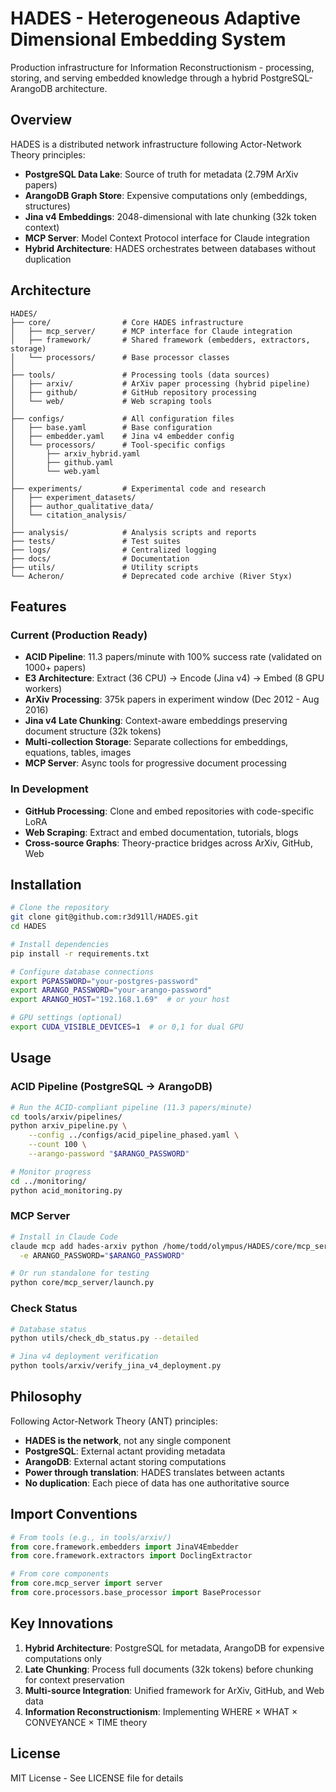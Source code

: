 # HADES - Heterogeneous Adaptive Dimensional Embedding System

Production infrastructure for Information Reconstructionism - processing, storing, and serving embedded knowledge through a hybrid PostgreSQL-ArangoDB architecture.

## Overview

HADES is a distributed network infrastructure following Actor-Network Theory principles:

- **PostgreSQL Data Lake**: Source of truth for metadata (2.79M ArXiv papers)
- **ArangoDB Graph Store**: Expensive computations only (embeddings, structures)
- **Jina v4 Embeddings**: 2048-dimensional with late chunking (32k token context)
- **MCP Server**: Model Context Protocol interface for Claude integration
- **Hybrid Architecture**: HADES orchestrates between databases without duplication

## Architecture

```
HADES/
├── core/                # Core HADES infrastructure
│   ├── mcp_server/      # MCP interface for Claude integration
│   ├── framework/       # Shared framework (embedders, extractors, storage)
│   └── processors/      # Base processor classes
│
├── tools/               # Processing tools (data sources)
│   ├── arxiv/           # ArXiv paper processing (hybrid pipeline)
│   ├── github/          # GitHub repository processing
│   └── web/             # Web scraping tools
│
├── configs/             # All configuration files
│   ├── base.yaml        # Base configuration
│   ├── embedder.yaml    # Jina v4 embedder config
│   └── processors/      # Tool-specific configs
│       ├── arxiv_hybrid.yaml
│       ├── github.yaml
│       └── web.yaml
│
├── experiments/         # Experimental code and research
│   ├── experiment_datasets/
│   ├── author_qualitative_data/
│   └── citation_analysis/
│
├── analysis/            # Analysis scripts and reports
├── tests/               # Test suites
├── logs/                # Centralized logging
├── docs/                # Documentation
├── utils/               # Utility scripts
└── Acheron/             # Deprecated code archive (River Styx)
```

## Features

### Current (Production Ready)

- **ACID Pipeline**: 11.3 papers/minute with 100% success rate (validated on 1000+ papers)
- **E3 Architecture**: Extract (36 CPU) → Encode (Jina v4) → Embed (8 GPU workers)
- **ArXiv Processing**: 375k papers in experiment window (Dec 2012 - Aug 2016)
- **Jina v4 Late Chunking**: Context-aware embeddings preserving document structure (32k tokens)
- **Multi-collection Storage**: Separate collections for embeddings, equations, tables, images
- **MCP Server**: Async tools for progressive document processing

### In Development

- **GitHub Processing**: Clone and embed repositories with code-specific LoRA
- **Web Scraping**: Extract and embed documentation, tutorials, blogs
- **Cross-source Graphs**: Theory-practice bridges across ArXiv, GitHub, Web

## Installation

```bash
# Clone the repository
git clone git@github.com:r3d91ll/HADES.git
cd HADES

# Install dependencies
pip install -r requirements.txt

# Configure database connections
export PGPASSWORD="your-postgres-password"
export ARANGO_PASSWORD="your-arango-password"
export ARANGO_HOST="192.168.1.69"  # or your host

# GPU settings (optional)
export CUDA_VISIBLE_DEVICES=1  # or 0,1 for dual GPU
```

## Usage

### ACID Pipeline (PostgreSQL → ArangoDB)

```bash
# Run the ACID-compliant pipeline (11.3 papers/minute)
cd tools/arxiv/pipelines/
python arxiv_pipeline.py \
    --config ../configs/acid_pipeline_phased.yaml \
    --count 100 \
    --arango-password "$ARANGO_PASSWORD"

# Monitor progress
cd ../monitoring/
python acid_monitoring.py
```

### MCP Server

```bash
# Install in Claude Code
claude mcp add hades-arxiv python /home/todd/olympus/HADES/core/mcp_server/launch.py \
  -e ARANGO_PASSWORD="$ARANGO_PASSWORD"

# Or run standalone for testing
python core/mcp_server/launch.py
```

### Check Status

```bash
# Database status
python utils/check_db_status.py --detailed

# Jina v4 deployment verification
python tools/arxiv/verify_jina_v4_deployment.py
```

## Philosophy

Following Actor-Network Theory (ANT) principles:

- **HADES is the network**, not any single component
- **PostgreSQL**: External actant providing metadata
- **ArangoDB**: External actant storing computations
- **Power through translation**: HADES translates between actants
- **No duplication**: Each piece of data has one authoritative source

## Import Conventions

```python
# From tools (e.g., in tools/arxiv/)
from core.framework.embedders import JinaV4Embedder
from core.framework.extractors import DoclingExtractor

# From core components
from core.mcp_server import server
from core.processors.base_processor import BaseProcessor
```

## Key Innovations

1. **Hybrid Architecture**: PostgreSQL for metadata, ArangoDB for expensive computations only
2. **Late Chunking**: Process full documents (32k tokens) before chunking for context preservation
3. **Multi-source Integration**: Unified framework for ArXiv, GitHub, and Web data
4. **Information Reconstructionism**: Implementing WHERE × WHAT × CONVEYANCE × TIME theory

## License

MIT License - See LICENSE file for details
